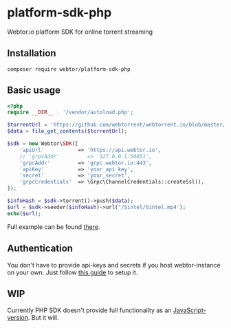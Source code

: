 # platform-sdk-php
Webtor.io platform SDK for online torrent streaming

## Installation
```
composer require webtor/platform-sdk-php
```

## Basic usage

```php
<?php
require __DIR__ . '/vendor/autoload.php';

$torrentUrl = 'https://github.com/webtorrent/webtorrent.io/blob/master/static/torrents/sintel.torrent?raw=true';
$data = file_get_contents($torrentUrl);

$sdk = new Webtor\SDK([
    'apiUrl'           => 'https://api.webtor.io',
    // 'grpcAddr'         => '127.0.0.1:50051',
    'grpcAddr'         => 'grpc.webtor.io:443',
    'apiKey'           => 'your_api_key',
    'secret'           => 'your_secret',
    'grpcCredentials'  => \Grpc\ChannelCredentials::createSsl(),
]);

$infoHash = $sdk->torrent()->push($data);
$url = $sdk->seeder($infoHash)->url('/Sintel/Sintel.mp4');
echo($url);
```
Full example can be found [there](https://github.com/webtor-io/platform-sdk-php-example).

## Authentication
You don't have to provide api-keys and secrets if you host webtor-instance on your own. Just follow [this guide](https://github.com/webtor-io/helm-charts) to setup it.

## WIP
Currently PHP SDK doesn't provide full functionality as an [JavaScript-version](https://github.com/webtor-io/platform-sdk-js). But it will.
